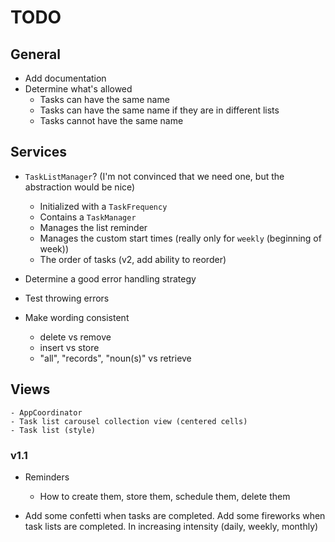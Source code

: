 # TODO

## General

- Add documentation
- Determine what's allowed
    - Tasks can have the same name
    - Tasks can have the same name if they are in different lists
    - Tasks cannot have the same name

## Services

- `TaskListManager`? (I'm not convinced that we need one, but the abstraction would be nice)
    - Initialized with a `TaskFrequency`
    - Contains a `TaskManager`
    - Manages the list reminder
    - Manages the custom start times (really only for `weekly` (beginning of week))
    - The order of tasks (v2, add ability to reorder)

- Determine a good error handling strategy

- Test throwing errors

- Make wording consistent
    - delete vs remove
    - insert vs store
    - "all", "records", "noun(s)" vs retrieve

## Views
    - AppCoordinator
    - Task list carousel collection view (centered cells)
    - Task list (style)


### v1.1

- Reminders
    - How to create them, store them, schedule them, delete them


- Add some confetti when tasks are completed. Add some fireworks when task lists are completed. In increasing intensity (daily, weekly, monthly)
